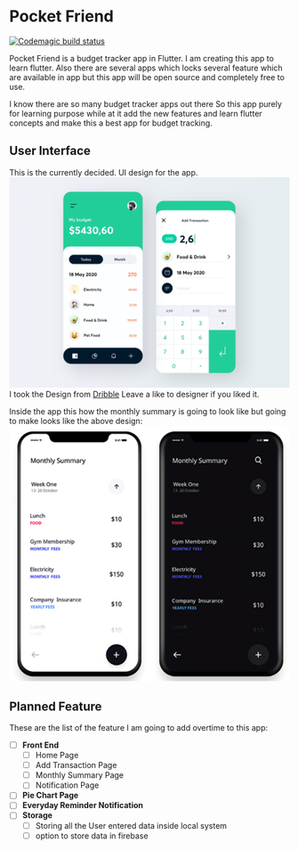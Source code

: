 # Pocket Friend

[![Codemagic build status](https://api.codemagic.io/apps/603dc428412b203f80cca10d/603dc428412b203f80cca10c/status_badge.svg)](https://codemagic.io/apps/603dc428412b203f80cca10d/603dc428412b203f80cca10c/latest_build)

Pocket Friend is a budget tracker app in Flutter. I am creating this app to learn flutter. Also there are several apps which locks several feature which are available in app but this app will be open source and completely free to use.

I know there are so many budget tracker apps out there So this app purely for learning purpose while at it add the new features and learn flutter concepts and make this a best app for budget tracking.

## User Interface

This is the currently decided. UI design for the app.
![Design](assets/images/expense%20tracker%20UI%20design.png)
I took the Design from [Dribble](https://dribbble.com/shots/11417471-Expense-Tracker/attachments/3032752?mode=media) Leave a like to designer if you liked it.

Inside the app this how the monthly summary is going to look like but going to make looks like the above design:
![Monthly summary Desing](assets/images/monthly%20summary%20page%20design.png)

## Planned Feature

These are the list of the feature I am going to add overtime to this app:

- [ ] **Front End**
  - [ ] Home Page
  - [ ] Add Transaction Page
  - [ ] Monthly Summary Page
  - [ ] Notification Page

- [ ] **Pie Chart Page**
- [ ] **Everyday Reminder Notification**
- [ ] **Storage**
  - [ ] Storing all the User entered data inside local system
  - [ ] option to store data in firebase
